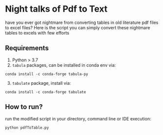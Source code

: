 # Night talks of Pdf to Text
have you ever got nightmare from converting tables in old literature pdf files to excel files? Here is the script you can simply convert these nightmare tables to excels with few efforts

## Requirements 

1. Python > 3.7
2. `tabula` packages, can be installed in conda env via:

```
conda install -c conda-forge tabula-py
```

3. `tabulate` package, install via:

```
conda install -c conda-forge tabulate
```

## How to run?

run the modified script in your directory, command line or IDE execution:

```
python pdfToTable.py
```

